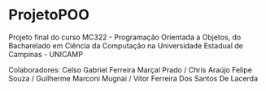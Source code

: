 # ProjetoPOO
Projeto final do curso MC322 - Programação Orientada a Objetos, do Bacharelado em Ciência da Computação na Universidade Estadual de Campinas - UNICAMP

Colaboradores: Celso Gabriel Ferreira Marçal Prado / Chris Araújo Felipe Souza / Guilherme Marconi Mugnai / Vitor Ferreira Dos Santos De Lacerda
